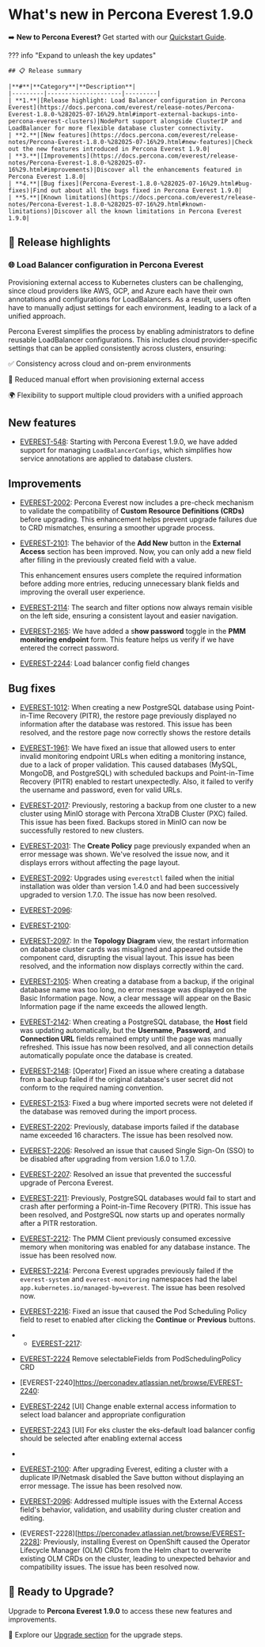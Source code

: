 # What's new in Percona Everest 1.9.0

➡️ **New to Percona Everest?** Get started with our [Quickstart Guide](https://docs.percona.com/everest/quick-install.html).


??? info "Expand to unleash the key updates"

    ## 📋 Release summary

    |**#**|**Category**|**Description**|
    |---------|---------------------|---------|
    | **1.**|[Release highlight: Load Balancer configuration in Percona Everest](https://docs.percona.com/everest/release-notes/Percona-Everest-1.8.0-%282025-07-16%29.html#import-external-backups-into-percona-everest-clusters)|NodePort support alongside ClusterIP and LoadBalancer for more flexible database cluster connectivity.
    | **2.**|[New features](https://docs.percona.com/everest/release-notes/Percona-Everest-1.8.0-%282025-07-16%29.html#new-features)|Check out the new features introduced in Percona Everest 1.9.0|
    | **3.**|[Improvements](https://docs.percona.com/everest/release-notes/Percona-Everest-1.8.0-%282025-07-16%29.html#improvements)|Discover all the enhancements featured in Percona Everest 1.8.0|
    | **4.**|[Bug fixes](Percona-Everest-1.8.0-%282025-07-16%29.html#bug-fixes)|Find out about all the bugs fixed in Percona Everest 1.9.0|
    | **5.**|[Known limitations](https://docs.percona.com/everest/release-notes/Percona-Everest-1.8.0-%282025-07-16%29.html#known-limitations)|Discover all the known limitations in Percona Everest 1.9.0|


## 🌟 Release highlights

### 🌐 Load Balancer configuration in Percona Everest

Provisioning external access to Kubernetes clusters can be challenging, since cloud providers like AWS, GCP, and Azure each have their own annotations and configurations for LoadBalancers. As a result, users often have to manually adjust settings for each environment, leading to a lack of a unified approach.

Percona Everest simplifies the process by enabling administrators to define reusable LoadBalancer configurations. This includes cloud provider-specific settings that can be applied consistently across clusters, ensuring:

✅ Consistency across cloud and on-prem environments

🔄 Reduced manual effort when provisioning external access

🌍 Flexibility to support multiple cloud providers with a unified approach




## New features


- [EVEREST-548](https://perconadev.atlassian.net/browse/EVEREST-548): Starting with Percona Everest 1.9.0, we have added support for managing `LoadBalancerConfigs`, which simplifies how service annotations are applied to database clusters.

## Improvements

- [EVEREST-2002](https://perconadev.atlassian.net/browse/EVEREST-2002): Percona Everest now includes a pre-check mechanism to validate the compatibility of **Custom Resource Definitions (CRDs)** before upgrading. This enhancement helps prevent upgrade failures due to CRD mismatches, ensuring a smoother upgrade process.

- [EVEREST-2101](https://perconadev.atlassian.net/browse/EVEREST-2101): The behavior of the **Add New** button in the **External Access** section has been improved. Now, you can only add a new field after filling in the previously created field with a value.

    This enhancement ensures users complete the required information before adding more entries, reducing unnecessary blank fields and improving the overall user experience.

- [EVEREST-2114](https://perconadev.atlassian.net/browse/EVEREST-2114): The search and filter options now always remain visible on the left side, ensuring a consistent layout and easier navigation.

- [EVEREST-2165](https://perconadev.atlassian.net/browse/EVEREST-2165): We have added a s**how password** toggle in the **PMM monitoring endpoint** form. This feature helps us verify if we have entered the correct password.


- [EVEREST-2244](https://perconadev.atlassian.net/browse/EVEREST-2244): Load balancer config field changes


## Bug fixes

- [EVEREST-1012](https://perconadev.atlassian.net/browse/EVEREST-1012): When creating a new PostgreSQL database using Point-in-Time Recovery (PITR), the restore page previously displayed no information after the database was restored. This issue has been resolved, and the restore page now correctly shows the restore details

- [EVEREST-1961](https://perconadev.atlassian.net/browse/EVEREST-1961): We have fixed an issue that allowed users to enter invalid monitoring endpoint URLs when editing a monitoring instance, due to a lack of proper validation. This caused databases (MySQL, MongoDB, and PostgreSQL) with scheduled backups and Point-in-Time Recovery (PITR) enabled to restart unexpectedly. Also, it failed to verify the username and password, even for valid URLs.

- [EVEREST-2017](https://perconadev.atlassian.net/browse/EVEREST-2017): Previously, restoring a backup from one cluster to a new cluster using MinIO storage with Percona XtraDB Cluster (PXC) failed. This issue has been fixed. Backups stored in MinIO can now be successfully restored to new clusters.

- [EVEREST-2031](https://perconadev.atlassian.net/browse/EVEREST-2031): The **Create Policy** page previously expanded when an error message was shown. We've resolved the issue now, and it displays errors without affecting the page layout.

- [EVEREST-2092](https://perconadev.atlassian.net/browse/EVEREST-2092): Upgrades using `everestctl` failed when the initial installation was older than version 1.4.0 and had been successively upgraded to version 1.7.0. The issue has now been resolved.

- [EVEREST-2096](https://perconadev.atlassian.net/browse/EVEREST-2096): 


- [EVEREST-2100](https://perconadev.atlassian.net/browse/EVEREST-2100):

- [EVEREST-2097](https://perconadev.atlassian.net/browse/EVEREST-2097): In the **Topology Diagram** view, the restart information on database cluster cards was misaligned and appeared outside the component card, disrupting the visual layout. This issue has been resolved, and the information now displays correctly within the card.

- [EVEREST-2105](https://perconadev.atlassian.net/browse/EVEREST-2105): When creating a database from a backup, if the original database name was too long, no error message was displayed on the Basic Information page. Now, a clear message will appear on the Basic Information page if the name exceeds the allowed length.

- [EVEREST-2142](https://perconadev.atlassian.net/browse/EVEREST-2142): When creating a PostgreSQL database, the **Host** field was updating automatically, but the **Username**, **Password**, and **Connection URL** fields remained empty until the page was manually refreshed. This issue has now been resolved, and all connection details automatically populate once the database is created.

- [EVEREST-2148](https://perconadev.atlassian.net/browse/EVEREST-2148): [Operator] Fixed an issue where creating a database from a backup failed if the original database's user secret did not conform to the required naming convention.

- [EVEREST-2153](https://perconadev.atlassian.net/browse/EVEREST-2153): Fixed a bug where imported secrets were not deleted if the database was removed during the import process.

- [EVEREST-2202](https://perconadev.atlassian.net/browse/EVEREST-2202): Previously, database imports failed if the database name exceeded 16 characters. The issue has been resolved now.

- [EVEREST-2206](https://perconadev.atlassian.net/browse/EVEREST-2206): Resolved an issue that caused Single Sign-On (SSO) to be disabled after upgrading from version 1.6.0 to 1.7.0.


- [EVEREST-2207](https://perconadev.atlassian.net/browse/EVEREST-2207): Resolved an issue that prevented the successful upgrade of Percona Everest.


- [EVEREST-2211](https://perconadev.atlassian.net/browse/EVEREST-2211): Previously, PostgreSQL databases would fail to start and crash after performing a Point-in-Time Recovery (PITR). This issue has been resolved, and PostgreSQL now starts up and operates normally after a PITR restoration.

- [EVEREST-2212](https://perconadev.atlassian.net/browse/EVEREST-2212): The PMM Client previously consumed excessive memory when monitoring was enabled for any database instance. The issue has been resolved now.

- [EVEREST-2214](https://perconadev.atlassian.net/browse/EVEREST-2214): Percona Everest upgrades previously failed if the `everest-system` and `everest-monitoring` namespaces had the label `app.kubernetes.io/managed-by=everest`. The issue has been resolved now.

- [EVEREST-2216](https://perconadev.atlassian.net/browse/EVEREST-2216): Fixed an issue that caused the Pod Scheduling Policy field to reset to enabled after clicking the **Continue** or **Previous** buttons.

- - [EVEREST-2217](https://perconadev.atlassian.net/browse/EVEREST-2217):

- [EVEREST-2224](https://perconadev.atlassian.net/browse/EVEREST-2224) Remove selectableFields from PodSchedulingPolicy CRD

- [EVEREST-2240]https://perconadev.atlassian.net/browse/EVEREST-2240: 

- [EVEREST-2242](https://perconadev.atlassian.net/browse/EVEREST-2242) \[UI\] Change enable external access information to select load balancer and appropriate configuration

- [EVEREST-2243](https://perconadev.atlassian.net/browse/EVEREST-2243) \[UI\] For eks cluster the eks-default load balancer config should be selected after enabling external access

- 

- [EVEREST-2100](https://perconadev.atlassian.net/browse/EVEREST-2100): After upgrading Everest, editing a cluster with a duplicate IP/Netmask disabled the Save button without displaying an error message. The issue has been resolved now.

- [EVEREST-2096](https://perconadev.atlassian.net/browse/EVEREST-2096): Addressed multiple issues with the External Access field's behavior, validation, and usability during cluster creation and editing.

- (EVEREST-2228)[https://perconadev.atlassian.net/browse/EVEREST-2228]: Previously, installing Everest on OpenShift caused the Operator Lifecycle Manager (OLM) CRDs from the Helm chart to overwrite existing OLM CRDs on the cluster, leading to unexpected behavior and compatibility issues. The issue has been resolved now.


## 🚀 Ready to Upgrade?

Upgrade to **Percona Everest 1.9.0** to access these new features and improvements.

📖 Explore our [Upgrade section](https://docs.percona.com/everest/upgrade/upgrade_with_helm.html) for the upgrade steps.